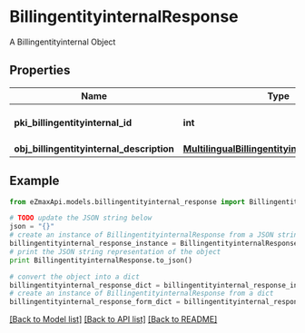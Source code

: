 # BillingentityinternalResponse

A Billingentityinternal Object

## Properties

Name | Type | Description | Notes
------------ | ------------- | ------------- | -------------
**pki_billingentityinternal_id** | **int** | The unique ID of the Billingentityinternal. | 
**obj_billingentityinternal_description** | [**MultilingualBillingentityinternalDescription**](MultilingualBillingentityinternalDescription.md) |  | 

## Example

```python
from eZmaxApi.models.billingentityinternal_response import BillingentityinternalResponse

# TODO update the JSON string below
json = "{}"
# create an instance of BillingentityinternalResponse from a JSON string
billingentityinternal_response_instance = BillingentityinternalResponse.from_json(json)
# print the JSON string representation of the object
print BillingentityinternalResponse.to_json()

# convert the object into a dict
billingentityinternal_response_dict = billingentityinternal_response_instance.to_dict()
# create an instance of BillingentityinternalResponse from a dict
billingentityinternal_response_form_dict = billingentityinternal_response.from_dict(billingentityinternal_response_dict)
```
[[Back to Model list]](../README.md#documentation-for-models) [[Back to API list]](../README.md#documentation-for-api-endpoints) [[Back to README]](../README.md)


